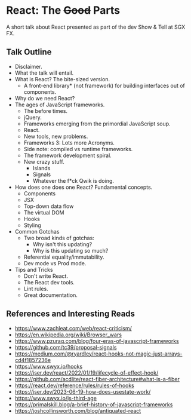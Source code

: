 # React: The ~~Good~~ Parts

A short talk about React presented as part of the dev Show & Tell at SGX FX.

## Talk Outline

- Disclaimer.
- What the talk will entail.
- What is React? The bite-sized version.
  - A front-end library\* (not framework) for building interfaces out of components.
- Why do we need React?
- The ages of JavaScript frameworks.
  - The before times.
  - jQuery.
  - Frameworks emerging from the primordial JavaScript soup.
  - React.
  - New tools, new problems.
  - Frameworks 3: Lots more Acronyms.
  - Side note: compiled vs runtime frameworks.
  - The framework development spiral.
  - New crazy stuff.
    - Islands
    - Signals
    - Whatever the f\*ck Qwik is doing.
- How does one does one React? Fundamental concepts.
  - Components
  - JSX
  - Top-down data flow
  - The virtual DOM
  - Hooks
  - Styling
- Common Gotchas
  - Two broad kinds of gotchas:
    - Why isn't this updating?
    - Why is this updating so much?
  - Referential equality/immutability.
  - Dev mode vs Prod mode.
- Tips and Tricks
  - Don't write React.
  - The React dev tools.
  - Lint rules.
  - Great documentation.

## References and Interesting Reads

- https://www.zachleat.com/web/react-criticism/
- https://en.wikipedia.org/wiki/Browser_wars
- https://www.pzuraq.com/blog/four-eras-of-javascript-frameworks
- https://github.com/tc39/proposal-signals
- https://medium.com/@ryardley/react-hooks-not-magic-just-arrays-cd4f1857236e
- https://www.swyx.io/hooks
- https://jser.dev/react/2022/01/19/lifecycle-of-effect-hook/
- https://github.com/acdlite/react-fiber-architecture#what-is-a-fiber
- https://react.dev/reference/rules/rules-of-hooks
- https://jser.dev/2023-06-19-how-does-usestate-work/
- https://www.swyx.io/js-third-age
- https://primalskill.blog/a-brief-history-of-javascript-frameworks
- https://joshcollinsworth.com/blog/antiquated-react
